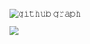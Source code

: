 ![𝚐𝚒𝚝𝚑𝚞𝚋 𝚐𝚛𝚊𝚙𝚑](https://activity-graph.herokuapp.com/graph?username=rafiujaman&theme=redical&hide_border=true&area=true)

![](https://github-readme-streak-stats.herokuapp.com/?user=rafiujaman&theme=radical&hide_border=true)
